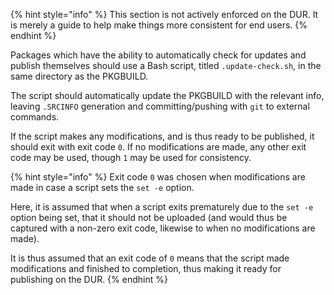 {% hint style="info" %}
This section is not actively enforced on the DUR. It is merely a guide to help make things more consistent for end users.
{% endhint %}

Packages which have the ability to automatically check for updates and publish themselves should use a Bash script, titled `.update-check.sh`, in the same directory as the PKGBUILD.

The script should automatically update the PKGBUILD with the relevant info, leaving `.SRCINFO` generation and committing/pushing with `git` to external commands.

If the script makes any modifications, and is thus ready to be published, it should exit with exit code `0`. If no modifications are made, any other exit code may be used, though `1` may be used for consistency.

{% hint style="info" %}
Exit code `0` was chosen when modifications are made in case a script sets the `set -e` option.

Here, it is assumed that when a script exits prematurely due to the `set -e` option being set, that it should not be uploaded (and would thus be captured with a non-zero exit code, likewise to when no modifications are made).

It is thus assumed that an exit code of `0` means that the script made modifications and finished to completion, thus making it ready for publishing on the DUR.
{% endhint %}
